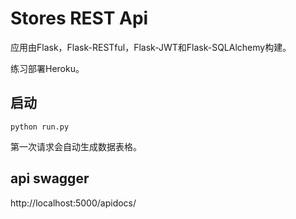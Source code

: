 # Stores REST Api

应用由Flask，Flask-RESTful，Flask-JWT和Flask-SQLAlchemy构建。

练习部署Heroku。

## 启动

`python run.py`

第一次请求会自动生成数据表格。

## api swagger

http://localhost:5000/apidocs/